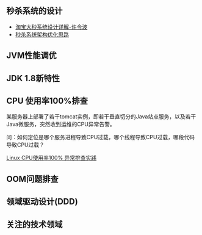 
## 秒杀系统的设计
* [淘宝大秒系统设计详解-许令波](https://mp.weixin.qq.com/s?__biz=MzI3MzEzMDI1OQ==&mid=2651815451&idx=1&sn=141001dbadf3efc5f791735496d4a329&chksm=f0dc2867c7aba1714878dbc2ab1a33eac7fc5933f072b31e37a93071af485d06cb24774a2e25&mpshare=1&scene=1&srcid=11220PBqTM2PrSZL09WmzT1r)
* [秒杀系统架构优化思路](https://mp.weixin.qq.com/s/5aMN9SqaWa57rYGgtdAF_A)

## JVM性能调优

## JDK 1.8新特性

## CPU 使用率100%排查
某服务器上部署了若干tomcat实例，即若干垂直切分的Java站点服务，以及若干Java微服务，突然收到运维的CPU异常告警。

问：如何定位是哪个服务进程导致CPU过载，哪个线程导致CPU过载，哪段代码导致CPU过载？

[Linux CPU使用率100% 异常排查实践](https://github.com/TFdream/blog/blob/master/contents/Java/CPU_100_Analysis.md)

## OOM问题排查

## 领域驱动设计(DDD)

## 关注的技术领域

